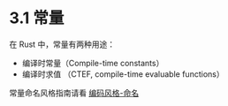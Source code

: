# 3.1 常量

在 Rust 中，常量有两种用途：

- 编译时常量（Compile-time constants）
- 编译时求值 （CTEF, compile-time evaluable functions）

常量命名风格指南请看 [编码风格-命名](../code_style/naming.md)

